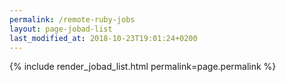 ```yaml
---
permalink: /remote-ruby-jobs
layout: page-jobad-list
last_modified_at: 2018-10-23T19:01:24+0200
---
```

{% include render_jobad_list.html permalink=page.permalink %}
